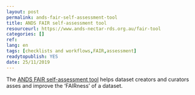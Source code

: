```yaml
---
layout: post 
permalink: ands-fair-self-assessment-tool
title: ANDS FAIR self-assessment tool 
resourceurl: https://www.ands-nectar-rds.org.au/fair-tool
categories: []
ref: 
lang: en
tags: [checklists and workflows,FAIR,assessment]
readytopublish: YES
date: 25/11/2019
---
```

The [ANDS FAIR self-assessment tool](https://www.ands-nectar-rds.org.au/fair-tool) helps dataset creators and curators asses and improve the ‘FAIRness’ of a dataset.
